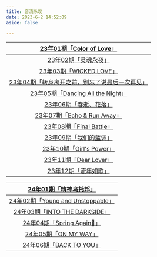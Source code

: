 ```yaml
---
title: 音流咏叹
date: 2023-6-2 14:52:09
aside: false

---
```




| [23年01期「Color of Love」](https://arrietty-fly.github.io/音流咏叹/2301) |
| :----------------------------------------------------------: |
| [23年02期「灵魂永夜」](https://arrietty-fly.github.io/音流咏叹/2302) |
| [23年03期「WICKED LOVE」](https://arrietty-fly.github.io/音流咏叹/2303) |
| [23年04期「转身离开之前，别忘了说最后一次再见」](https://arrietty-fly.github.io/音流咏叹/2304) |
| [23年05期「Dancing All the Night」](https://arrietty-fly.github.io/音流咏叹/2305) |
| [23年06期「春逝、花落」](https://arrietty-fly.github.io/音流咏叹/2306) |
| [23年07期「Echo & Run Away」](https://arrietty-fly.github.io/音流咏叹/2307) |
| [23年08期「Final Battle」](https://arrietty-fly.github.io/音流咏叹/2308) |
| [23年09期「我们的蓝调」](https://arrietty-fly.github.io/音流咏叹/2309) |
| [23年10期「Girl's Power」](https://arrietty-fly.github.io/音流咏叹/2310) |
| [23年11期「Dear.Lover」](https://arrietty-fly.github.io/音流咏叹/2311) |
| [23年12期「流年如歌」](https://arrietty-fly.github.io/音流咏叹/2312) |





| [24年01期「精神乌托邦」](https://arrietty-fly.github.io/音流咏叹/2401) |
| :----------------------------------------------------------: |
| [24年02期「Young and Unstoppable」](https://arrietty-fly.github.io/音流咏叹/2402) |
| [24年03期「INTO THE DARKSIDE」](https://arrietty-fly.github.io/音流咏叹/2403) |
| [24年04期「Spring Again🌷」](https://arrietty-fly.github.io/音流咏叹/2404) |
| [24年05期「ON MY WAY」](https://arrietty-fly.github.io/音流咏叹/2405) |
| [24年06期「BACK TO YOU」](https://arrietty-fly.github.io/音流咏叹/2406) |

